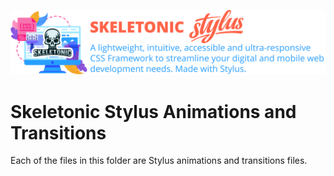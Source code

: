 ![alt text][logo]

[logo]: ../../../images/skeletonic-stylus.svg "Skeletonic Stylus Banner"

# Skeletonic Stylus Animations and Transitions

Each of the files in this folder are Stylus animations and transitions files.

